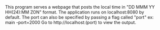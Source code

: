 This program serves a webpage that posts the local time in "DD MMM YY HH(24):MM ZON" format.
The application runs on localhost:8080 by default.
The port can also be specified by passing a flag called "port" ex: main -port=2000
Go to http://localhost:(port) to view the output.
